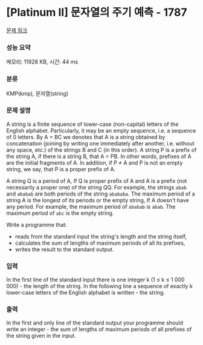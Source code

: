 # [Platinum II] 문자열의 주기 예측 - 1787 

[문제 링크](https://www.acmicpc.net/problem/1787) 

### 성능 요약

메모리: 11928 KB, 시간: 44 ms

### 분류

KMP(kmp), 문자열(string)

### 문제 설명

<p>A string is a finite sequence of lower-case (non-capital) letters of the English alphabet. Particularly, it may be an empty sequence, i.e. a sequence of 0 letters. By A = BC we denotes that A is a string obtained by concatenation (joining by writing one immediately after another, i.e. without any space, etc.) of the strings B and C (in this order). A string P is a prefix of the string A, if there is a string B, that A = PB. In other words, prefixes of A are the initial fragments of A. In addition, if P ≠ A and P is not an empty string, we say, that P is a proper prefix of A.</p>

<p>A string Q is a period of A, If Q is proper prefix of A and A is a prefix (not necessarily a proper one) of the string QQ. For example, the strings <code>abab</code> and <code>ababab</code> are both periods of the string <code>abababa</code>. The maximum period of a string A is the longest of its periods or the empty string, If A doesn't have any period. For example, the maximum period of <code>ababab</code> is <code>abab</code>. The maximum period of <code>abc</code> is the empty string.</p>

<p>Write a programme that:</p>

<ul>
	<li>reads from the standard input the string's length and the string itself,</li>
	<li>calculates the sum of lengths of maximum periods of all its prefixes,</li>
	<li>writes the result to the standard output.</li>
</ul>

### 입력 

 <p>In the first line of the standard input there is one integer k (1 ≤ k ≤ 1 000 000) - the length of the string. In the following line a sequence of exactly k lower-case letters of the English alphabet is written - the string.</p>

<p> </p>

### 출력 

 <p>In the first and only line of the standard output your programme should write an integer - the sum of lengths of maximum periods of all prefixes of the string given in the input.</p>

<p> </p>

